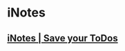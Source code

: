 # iNotes
<h2><a href="https://iamarghamallick.github.io/iNotes/" onclick="_target">iNotes | Save your ToDos</a></h2>
